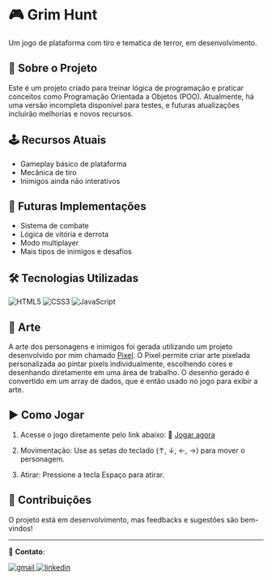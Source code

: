 # 🎮 Grim Hunt
Um jogo de plataforma com tiro e tematica de terror, em desenvolvimento.

## 🚀 Sobre o Projeto
Este é um projeto criado para treinar lógica de programação e praticar conceitos como Programação Orientada a Objetos (POO). Atualmente, há uma versão incompleta disponível para testes, e futuras atualizações incluirão melhorias e novos recursos.

## 🕹️ Recursos Atuais
- Gameplay básico de plataforma
- Mecânica de tiro
- Inimigos ainda não interativos

## 🔮 Futuras Implementações
- Sistema de combate
- Lógica de vitória e derrota
- Modo multiplayer
- Mais tipos de inimigos e desafios

## 🛠️ Tecnologias Utilizadas
![HTML5](https://img.shields.io/badge/html5-%23E34F26.svg?style=for-the-badge&logo=html5&logoColor=white)
![CSS3](https://img.shields.io/badge/css3-%231572B6.svg?style=for-the-badge&logo=css3&logoColor=white)
![JavaScript](https://img.shields.io/badge/javascript-%23323330.svg?style=for-the-badge&logo=javascript&logoColor=%23F7DF1E)

## 🎨 Arte
A arte dos personagens e inimigos foi gerada utilizando um projeto desenvolvido por mim chamado [Pixel](https://github.com/MateusSPBrito/pixel). O Pixel permite criar arte pixelada personalizada ao pintar pixels individualmente, escolhendo cores e desenhando diretamente em uma área de trabalho. O desenho gerado é convertido em um array de dados, que é então usado no jogo para exibir a arte.

## ▶️ Como Jogar
1. Acesse o jogo diretamente pelo link abaixo:
🔗 [Jogar agora](https://mateusspbrito.github.io/platform_game/)

2. Movimentação: Use as setas do teclado (↑, ↓, ←, →) para mover o personagem.

3. Atirar: Pressione a tecla Espaço para atirar.

## 📌 Contribuições
O projeto está em desenvolvimento, mas feedbacks e sugestões são bem-vindos!

---

📩 **Contato**: 
<p align="start">
    <a href="mailto:mateus.s.p.brito2001@gmail.com">
        <img aut="gmail" title="gmail" src="https://img.shields.io/badge/Gmail-D14836?style=for-the-badge&logo=gmail&logoColor=white"/>
    </a>
    <a href="https://www.linkedin.com/in/mateus-brito-4aa977264/">
        <img aut="linkedin" title="linkedin" src="https://img.shields.io/badge/LinkedIn-0077B5?style=for-the-badge&logo=linkedin&logoColor=white"/>
    </a>
</p>
